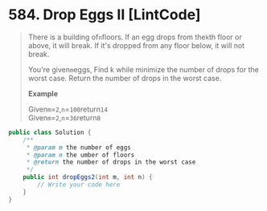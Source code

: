 # 584. Drop Eggs II \[LintCode\]

> There is a building of`n`floors. If an egg drops from the`k`th floor or above, it will break. If it's dropped from any floor below, it will not break.
>
> You're given`m`eggs, Find k while minimize the number of drops for the worst case. Return the number of drops in the worst case.
>
> **Example**
>
> Given`m`=`2`,`n`=`100`return`14`  
> Given`m`=`2`,`n`=`36`return`8`

```java
public class Solution {
    /**
     * @param m the number of eggs
     * @param n the umber of floors
     * @return the number of drops in the worst case
     */
    public int dropEggs2(int m, int n) {
        // Write your code here
    }
}
```



